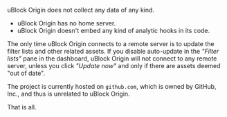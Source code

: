 uBlock Origin does not collect any data of any kind.

- uBlock Origin has no home server.
- uBlock Origin doesn't embed any kind of analytic hooks in its code.

The only time uBlock Origin connects to a remote server is to update the filter lists and other related assets. If you disable auto-update in the _"Filter lists"_ pane in the dashboard, uBlock Origin will not connect to any remote server, unless you click _"Update now"_ and only if there are assets deemed "out of date".

The project is currently hosted on `github.com`, which is owned by GitHub, Inc., and thus is unrelated to uBlock Origin.

That is all.